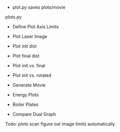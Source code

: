 
- plot.py saves plots/movie

plots.py

- Define Plot Axis Limits
- Plot Laser Image

- Plot init dist
- Plot final dist

- Plot init vs. final
- Plot init vs. rotated

- Generate Movie
- Energy Plots
- Boiler Plates
- Compare Dual Graph

Todo:
plots
scan figure out image limits automatically